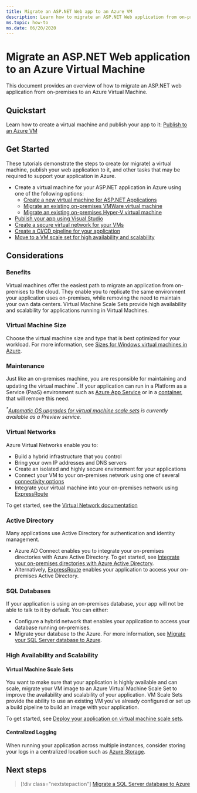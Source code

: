 ```yaml
---
title: Migrate an ASP.NET Web app to an Azure VM
description: Learn how to migrate an ASP.NET Web application from on-premises to an Azure Virtual Machine.
ms.topic: how-to
ms.date: 06/20/2020
---
```


# Migrate an ASP.NET Web application to an Azure Virtual Machine

This document provides an overview of how to migrate an ASP.NET web application from on-premises to an Azure Virtual Machine.

## Quickstart

Learn how to create a virtual machine and publish your app to it: [Publish to an Azure VM](https://tutorials.visualstudio.com/aspnet-vm/intro)

## Get Started

These tutorials demonstrate the steps to create (or migrate) a virtual machine, publish your web application to it, and other tasks that may be required to support your application in Azure.

- Create a virtual machine for your ASP.NET application in Azure using one of the following options:
  - [Create a new virtual machine for ASP.NET Applications](https://go.microsoft.com/fwlink/?linkid=863237)
  - [Migrate an existing on-premises VMWare virtual machine](/azure/migrate/tutorial-migrate-vmware)
  - [Migrate an existing on-premises Hyper-V virtual machine](/azure/migrate/tutorial-migrate-hyper-v)
- [Publish your app using Visual Studio](https://go.microsoft.com/fwlink/?linkid=863240)
- [Create a secure virtual network for your VMs](/azure/virtual-network/virtual-network-get-started-vnet-subnet)
- [Create a CI/CD pipeline for your application](/vsts/build-release/apps/cd/deploy-webdeploy-iis-deploygroups)
- [Move to a VM scale set for high availability and scalability](/azure/virtual-machine-scale-sets/virtual-machine-scale-sets-deploy-app)

## Considerations

### Benefits

Virtual machines offer the easiest path to migrate an application from on-premises to the cloud. They enable you to replicate the same environment your application uses on-premises, while removing the need to maintain your own data centers. Virtual Machine Scale Sets provide high availability and scalability for applications running in Virtual Machines.

### Virtual Machine Size

Choose the virtual machine size and type that is best optimized for your workload. For more information, see [Sizes for Windows virtual machines in Azure](/azure/virtual-machines/windows/sizes).

### Maintenance

Just like an on-premises machine, you are responsible for maintaining and updating the virtual machine<sup>&#42;</sup>. If your application can run in a Platform as a Service (PaaS) environment such as [Azure App Service](/azure/app-service/) or in a [container](/azure/app-service/containers/), that will remove this need.

*<sup>&#42;</sup>[Automatic OS upgrades for virtual machine scale sets](/azure/virtual-machine-scale-sets/virtual-machine-scale-sets-automatic-upgrade) is currently available as a Preview service.*

### Virtual Networks

Azure Virtual Networks enable you to:

- Build a hybrid infrastructure that you control
- Bring your own IP addresses and DNS servers
- Create an isolated and highly secure environment for your applications
- Connect your VM to your on-premises network using one of several [connectivity options](/azure/vpn-gateway/vpn-gateway-about-vpngateways#s2smulti)
- Integrate your virtual machine into your on-premises network using [ExpressRoute](https://azure.microsoft.com/services/expressroute/)

To get started, see the [Virtual Network documentation](/azure/virtual-network/)

### Active Directory

Many applications use Active Directory for authentication and identity management.

- Azure AD Connect enables you to integrate your on-premises directories with Azure Active Directory. To get started, see [Integrate your on-premises directories with Azure Active Directory](/azure/active-directory/connect/active-directory-aadconnect).
- Alternatively, [ExpressRoute](https://azure.microsoft.com/services/expressroute/) enables your application to access your on-premises Active Directory.

### SQL Databases

If your application is using an on-premises database, your app will not be able to talk to it by default. You can either:

- Configure a hybrid network that enables your application to access your database running on-premises.
- Migrate your database to the Azure. For more information, see [Migrate your SQL Server database to Azure](sql.md).

### High Availability and Scalability

#### Virtual Machine Scale Sets

You want to make sure that your application is highly available and can scale, migrate your VM image to an Azure Virtual Machine Scale Set to improve the availability and scalability of your application. VM Scale Sets provide the ability to use an existing VM you've already configured or set up a build pipeline to build an image with your application.

To get started, see [Deploy your application on virtual machine scale sets](/azure/virtual-machine-scale-sets/virtual-machine-scale-sets-deploy-app).

#### Centralized Logging

When running your application across multiple instances, consider storing your logs in a centralized location such as [Azure Storage](/azure/storage/).

## Next steps

> [!div class="nextstepaction"]
> [Migrate a SQL Server database to Azure](sql.md)
